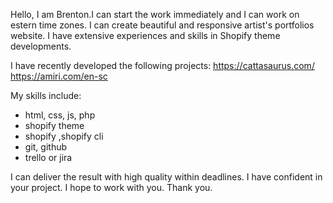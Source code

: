 Hello, I am Brenton.I can start the work immediately and I can work on estern time zones. I can create beautiful and responsive artist's portfolios website. I have extensive experiences and skills in Shopify theme developments.

I have recently developed the following projects:
https://cattasaurus.com/
https://amiri.com/en-sc

My skills include:
- html, css, js, php
- shopify theme
- shopify ,shopify cli
- git, github
- trello or jira

I can deliver the result with high quality within deadlines. I have confident in your project. I hope to work with you.
Thank you.